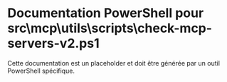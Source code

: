 # Documentation PowerShell pour src\mcp\utils\scripts\check-mcp-servers-v2.ps1

Cette documentation est un placeholder et doit être générée par un outil PowerShell spécifique.
